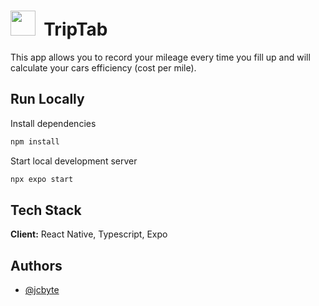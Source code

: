 # <img src="assets/favicon.ico" height="40"> &nbsp;TripTab

This app allows you to record your mileage every time you fill up and will calculate your cars efficiency (cost per mile).

## Run Locally

Install dependencies

```bash
npm install
```

Start local development server

```bash
npx expo start
```

## Tech Stack

**Client:** React Native, Typescript, Expo

## Authors

- [@jcbyte](https://www.github.com/jcbyte)
